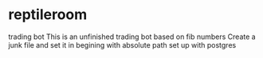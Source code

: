 # reptileroom
trading bot
This is an unfinished trading bot based on fib numbers
Create a junk file and set it in begining with absolute path
set up with postgres
